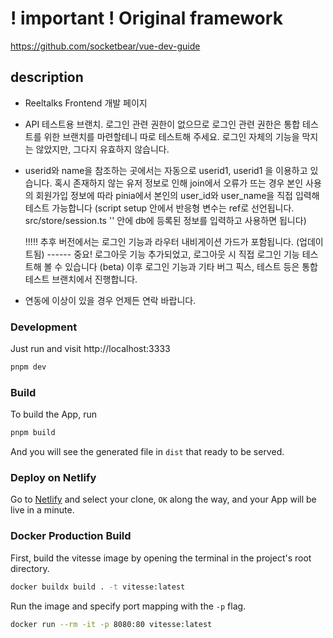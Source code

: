 # ! important !  Original framework
https://github.com/socketbear/vue-dev-guide
## description

- Reeltalks Frontend 개발 페이지

- API 테스트용 브랜치. 로그인 관련 권한이 없으므로 로그인 관련 권한은 
    통합 테스트를 위한 브랜치를 마련할테니 따로 테스트해 주세요.
    로그인 자체의 기능을 막지는 않았지만, 그다지 유효하지 않습니다.
- userid와 name을 참조하는 곳에서는 자동으로 userid1, userid1 을 이용하고 있습니다.
    혹시 존재하지 않는 유저 정보로 인해 join에서 오류가 뜨는 경우
    본인 사용의 회원가입 정보에 따라 pinia에서 본인의 user_id와 user_name을 직접 입력해 테스트 가능합니다
    (script setup 안에서 반응형 변수는 ref로 선언됩니다. src/store/session.ts '' 안에 db에 등록된 정보를 입력하고 사용하면 됩니다) 
    
    
    !!!!! 추후 버전에서는 로그인 기능과 라우터 내비게이션 가드가 포함됩니다. (업데이트됨)
------ 중요! 로그아웃 기능 추가되었고, 로그아웃 시 직접 로그인 기능 테스트해 볼 수 있습니다 (beta)
    이후 로그인 기능과 기타 버그 픽스, 테스트 등은 통합 테스트 브랜치에서 진행합니다.

- 연동에 이상이 있을 경우 언제든 연락 바랍니다.
### Development

Just run and visit http://localhost:3333

```bash
pnpm dev
```

### Build

To build the App, run

```bash
pnpm build
```

And you will see the generated file in `dist` that ready to be served.

### Deploy on Netlify

Go to [Netlify](https://app.netlify.com/start) and select your clone, `OK` along the way, and your App will be live in a minute.

### Docker Production Build

First, build the vitesse image by opening the terminal in the project's root directory.

```bash
docker buildx build . -t vitesse:latest
```

Run the image and specify port mapping with the `-p` flag.

```bash
docker run --rm -it -p 8080:80 vitesse:latest
```
